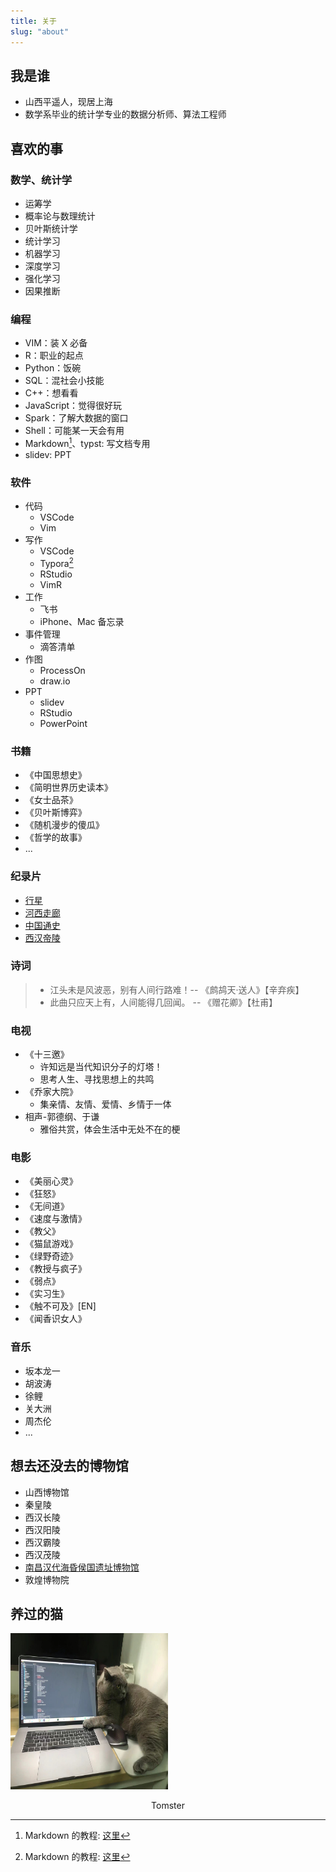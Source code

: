 ```yaml
---
title: 关于
slug: "about"
---
```


## 我是谁

* 山西平遥人，现居上海
* 数学系毕业的统计学专业的数据分析师、算法工程师

## 喜欢的事

### 数学、统计学

* 运筹学
* 概率论与数理统计
* 贝叶斯统计学
* 统计学习
* 机器学习
* 深度学习
* 强化学习
* 因果推断

### 编程

* VIM：装 X 必备
* R：职业的起点
* Python：饭碗
* SQL：混社会小技能
* C++：想看看
* JavaScript：觉得很好玩
* Spark：了解大数据的窗口
* Shell：可能某一天会有用
* Markdown[^markdown]、typst: 写文档专用
* slidev: PPT

### 软件

* 代码
    - VSCode
    - Vim
* 写作
    - VSCode
    - Typora[^markdown]
    - RStudio
    - VimR
* 工作
    - 飞书
    - iPhone、Mac 备忘录
* 事件管理
    - 滴答清单
* 作图
    - ProcessOn
    - draw.io
* PPT
    - slidev
    - RStudio
    - PowerPoint

### 书籍

* 《中国思想史》
* 《简明世界历史读本》
* 《女士品茶》
* 《贝叶斯博弈》
* 《随机漫步的傻瓜》
* 《哲学的故事》
* ...

### 纪录片

* [行星](https://v.qq.com/x/search/?q=%E8%A1%8C%E6%98%9F&stag=0&smartbox_ab=)
* [河西走廊](https://www.bilibili.com/bangumi/media/md20790/?spm_id_from=666.25.b_6d656469615f6d6f64756c65.2)
* [中国通史](https://www.bilibili.com/bangumi/media/md28229010/?spm_id_from=666.25.b_6d656469615f6d6f64756c65.2)
* [西汉帝陵]()

### 诗词

> * 江头未是风波恶，别有人间行路难！-- 《鹧鸪天·送人》【辛弃疾】
> * 此曲只应天上有，人间能得几回闻。 -- 《赠花卿》【杜甫】

### 电视

* 《十三邀》
    - 许知远是当代知识分子的灯塔！
    - 思考人生、寻找思想上的共鸣
* 《乔家大院》
    - 集亲情、友情、爱情、乡情于一体
* 相声-郭德纲、于谦
    - 雅俗共赏，体会生活中无处不在的梗

### 电影

* 《美丽心灵》
* 《狂怒》
* 《无间道》
* 《速度与激情》
* 《教父》
* 《猫鼠游戏》
* 《绿野奇迹》
* 《教授与疯子》
* 《弱点》
* 《实习生》
* 《触不可及》[EN]
* 《闻香识女人》

### 音乐

* 坂本龙一
* 胡波涛
* 徐鲤
* 关大洲
* 周杰伦
* ...

## 想去还没去的博物馆

* 山西博物馆
* 秦皇陵
* 西汉长陵
* 西汉阳陵
* 西汉霸陵
* 西汉茂陵
* [南昌汉代海昏侯国遗址博物馆](http://www.hhhmuseum.cn/)
* 敦煌博物院

## 养过的猫

<img src="/images/tomster1.jpeg" width=50% height="250px" />
<p><center>Tomster</center></p>

[^markdown]: Markdown 的教程: [这里](https://www.imooc.com/wiki/markdownlesson/markdownoverview.html)
